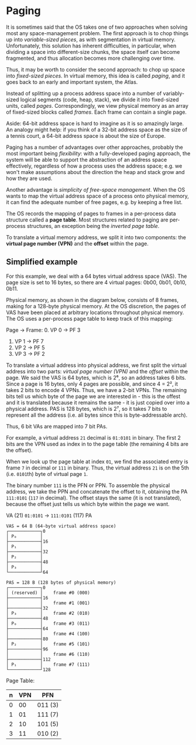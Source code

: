 # Paging

It is sometimes said that the OS takes one of two approaches when solving most any space-management problem. The first approach is to chop things up into *variable-sized pieces*, as with segmentation in virtual memory. Unfortunately, this solution has inherent difficulties, in particular, when dividing a space into different-size chunks, the space itself can become fragmented, and thus allocation becomes more challenging over time.

Thus, it may be worth to consider the second approach: to chop up space into *fixed-sized pieces*. In virtual memory, this idea is called *paging*, and it goes back to an early and important system, the Atlas.

Instead of splitting up a process address space into a number of variably-sized logical segments (code, heap, stack), we divide it into fixed-sized units, called *pages*. Correspondingly, we view physical memory as an array of fixed-sized blocks called *frames*. Each frame can contain a single page.

Aside: 64-bit address space is hard to imagine as it is so amazingly large. An analogy might help: if you think of a 32-bit address space as the size of a tennis court, a 64-bit address space is about the size of Europe.

Paging has a number of advantages over other approaches, probably the most important being *flexibility*: with a fully-developed paging approach, the system will be able to support the abstraction of an address space effectively, regardless of how a process uses the address space; e.g. we won't make assumptions about the direction the heap and stack grow and how they are used.

Another advantage is *simplicity of free-space management*. When the OS wants to map the virtual address space of a process onto physical memory, it can find the adequate number of free pages, e.g. by keeping a free list.

The OS records the mapping of pages to frames in a per-process data structure called a **page table**. Most structures related to paging are per-process structures, an exception being the *inverted page table*.

To translate a virtual memory address, we split it into two components: the **virtual page number (VPN)** and the **offset** within the page.

## Simplified example

For this example, we deal with a 64 bytes virtual address space (VAS). The page size is set to 16 bytes, so there are 4 virtual pages: 0b00, 0b01, 0b10, 0b11.

Physical memory, as shown in the diagram below, consists of 8 frames, making for a 128-byte physical memory. At the OS discretion, the pages of VAS have been placed at arbitrary locations throughout physical memory. The OS uses a per-process page table to keep track of this mapping:

Page → Frame:
0. VP 0 → PF 3
1. VP 1 → PF 7
2. VP 2 → PF 5
3. VP 3 → PF 2

To translate a virtual address into physical address, we first split the virtual address into two parts: *virtual page number (VPN)* and the *offset* within the page. We said the VAS is 64 bytes, which is 2⁶, so an address takes 6 bits. Since a page is 16 bytes, only 4 pages are possible, and since 4 = 2², it takes 2 bits to encode 4 VPNs. Thus, we have a 2-bit VPNs. The remaining bits tell us which byte of the page we are interested in - this is the offest and it is translated because it remains the same - it is just copied over into a physical address. PAS is 128 bytes, which is 2⁷, so it takes 7 bits to represent all the address (i.e. all bytes since this is byte-addressable arch).

Thus, 6 bit VAs are mapped into 7 bit PAs.

For example, a virtual address `21` decimal is `01:0101` in binary. The first 2 bits are the VPN used as index in to the page table (the remaining 4 bits are the offset).

When we look up the page table at index `01`, we find the associated entry is frame `7` in decimal or `111` in binary. Thus, the virtual address `21` is on the 5th (i.e. `0101`th) byte of virtual page `1`.

The binary number `111` is the PFN or PPN. To assemble the physical address, we take the PPN and concatenate the offset to it, obtaining the PA `111:0101` (`117` in decimal). The offset stays the same (it is not translated), because the offset just tells us which byte within the page we want.

VA (21) `01:0101` → `111:0101` (117) PA

```
VAS = 64 B (64-byte virtual address space)
┌────────────┐0
│ P₀         │
├────────────┤16
│ P₁         │
├────────────┤32
│ P₂         │
├────────────┤48
│ P₃         │
└────────────┘64

PAS = 128 B (128 bytes of physical memory)
┌────────────┐0
│ (reserved) │    frame #0 (000)
├────────────┤16
│            │    frame #1 (001)
├────────────┤32
│ P₃         │    frame #2 (010)
├────────────┤48
│ P₀         │    frame #3 (011)
├────────────┤64
│            │    frame #4 (100)
├────────────┤80
│ P₂         │    frame #5 (101)
├────────────┤96
│            │    frame #6 (110)
├────────────┤112
│ P₁         │    frame #7 (111)
└────────────┘128
```

Page Table:

n|VPN | PFN
-|----|--------
0| 00 | 011 (3)
1| 01 | 111 (7)
2| 10 | 101 (5)
3| 11 | 010 (2)
